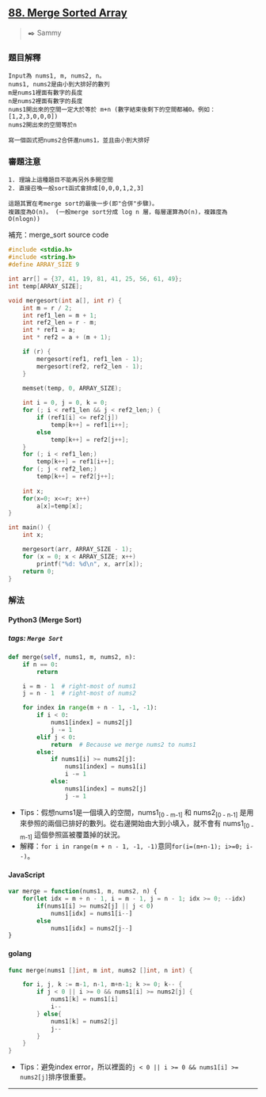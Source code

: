 ## [88. Merge Sorted Array](https://leetcode.com/problems/merge-sorted-array/)
> :black_nib: Sammy
### 題目解釋
    Input為 nums1, m, nums2, n。
    nums1, nums2是由小到大排好的數列
    m是nums1裡面有數字的長度
    n是nums2裡面有數字的長度
    nums1開出來的空間一定大於等於 m+n (數字結束後剩下的空間都補0。例如：[1,2,3,0,0,0])
    nums2開出來的空間等於n
    
    寫一個函式把nums2合併進nums1，並且由小到大排好
    
### 審題注意
    1. 理論上這種題目不能再另外多開空間
    2. 直接召喚一般sort函式會排成[0,0,0,1,2,3]

    這題其實在考merge sort的最後一步(即"合併"步驟)。
    複雜度為O(n)。 (一般merge sort分成 log n 層，每層運算為O(n)，複雜度為O(nlogn))

補充：merge_sort source code
```c
#include <stdio.h>
#include <string.h>
#define ARRAY_SIZE 9

int arr[] = {37, 41, 19, 81, 41, 25, 56, 61, 49};
int temp[ARRAY_SIZE];

void mergesort(int a[], int r) {
    int m = r / 2;
    int ref1_len = m + 1;
    int ref2_len = r - m;
    int * ref1 = a;
    int * ref2 = a + (m + 1);

    if (r) {
        mergesort(ref1, ref1_len - 1);
        mergesort(ref2, ref2_len - 1);
    }

    memset(temp, 0, ARRAY_SIZE);
    
    int i = 0, j = 0, k = 0;
    for (; i < ref1_len && j < ref2_len;) {
        if (ref1[i] <= ref2[j])
            temp[k++] = ref1[i++];
        else
            temp[k++] = ref2[j++];
    }
    for (; i < ref1_len;)
        temp[k++] = ref1[i++];
    for (; j < ref2_len;)
        temp[k++] = ref2[j++];
    
    int x;
    for(x=0; x<=r; x++)
        a[x]=temp[x];
}

int main() {
    int x;

    mergesort(arr, ARRAY_SIZE - 1);
    for (x = 0; x < ARRAY_SIZE; x++)
        printf("%d: %d\n", x, arr[x]);
    return 0;
}
```
### 解法
#### Python3 (Merge Sort)
##### tags: `Merge Sort`
```python
def merge(self, nums1, m, nums2, n):
    if n == 0:
        return

    i = m - 1  # right-most of nums1
    j = n - 1  # right-most of nums2

    for index in range(m + n - 1, -1, -1):
        if i < 0:
            nums1[index] = nums2[j]
            j -= 1
        elif j < 0:
            return  # Because we merge nums2 to nums1
        else:
            if nums1[i] >= nums2[j]:
                nums1[index] = nums1[i]
                i -= 1
            else:
                nums1[index] = nums2[j]
                j -= 1
```
- Tips：假想nums1是一個填入的空間，nums1<sub>[0 - m-1]</sub> 和 nums2<sub>[0 - n-1]</sub> 是用來參照的兩個已排好的數列。從右邊開始由大到小填入，就不會有 nums1<sub>[0 - m-1]</sub> 這個參照區被覆蓋掉的狀況。
- 解釋：`for i in range(m + n - 1, -1, -1)`意同`for(i=(m+n-1); i>=0; i--)`。

#### JavaScript
```javascript
var merge = function(nums1, m, nums2, n) {
    for(let idx = m + n - 1, i = m - 1, j = n - 1; idx >= 0; --idx)
        if(nums1[i] >= nums2[j] || j < 0)
            nums1[idx] = nums1[i--]
        else
            nums1[idx] = nums2[j--]
}
```

#### golang
```go
func merge(nums1 []int, m int, nums2 []int, n int) {

	for i, j, k := m-1, n-1, m+n-1; k >= 0; k-- {
        if j < 0 || i >= 0 && nums1[i] >= nums2[j] {
			nums1[k] = nums1[i]
			i--
		} else{
			nums1[k] = nums2[j]
			j--
		}
	}
}
```
- Tips：避免index error，所以裡面的`j < 0 || i >= 0 && nums1[i] >= nums2[j]`排序很重要。
---
